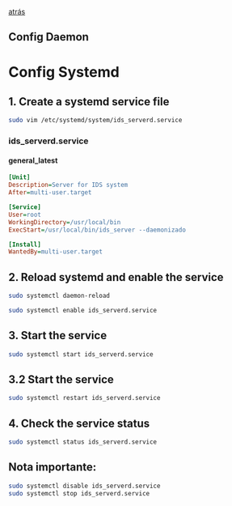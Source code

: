 [atrás](../Readme.md)

## Config Daemon
# Config Systemd

## 1. Create a systemd service file

``` bash
sudo vim /etc/systemd/system/ids_serverd.service
```

### ids_serverd.service

#### general_latest

``` ini
[Unit]
Description=Server for IDS system
After=multi-user.target

[Service]
User=root
WorkingDirectory=/usr/local/bin
ExecStart=/usr/local/bin/ids_server --daemonizado

[Install]
WantedBy=multi-user.target
```

## 2. Reload systemd and enable the service

``` bash
sudo systemctl daemon-reload
```

``` bash
sudo systemctl enable ids_serverd.service
```

## 3. Start the service

```bash
sudo systemctl start ids_serverd.service
```

## 3.2 Start the service

```bash
sudo systemctl restart ids_serverd.service
```

## 4. Check the service status

``` bash
sudo systemctl status ids_serverd.service
```

## **Nota importante:**

```bash
sudo systemctl disable ids_serverd.service
sudo systemctl stop ids_serverd.service
```



